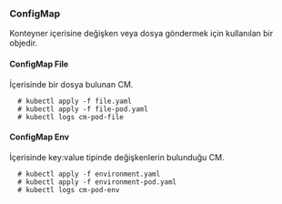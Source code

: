 ### ConfigMap

Konteyner içerisine değişken veya dosya göndermek için kullanılan bir objedir.

#### ConfigMap File

İçerisinde bir dosya bulunan CM.

```
  # kubectl apply -f file.yaml
  # kubectl apply -f file-pod.yaml
  # kubectl logs cm-pod-file
```

#### ConfigMap Env

İçerisinde key:value tipinde değişkenlerin bulunduğu CM.

```
  # kubectl apply -f environment.yaml
  # kubectl apply -f environment-pod.yaml
  # kubectl logs cm-pod-env
```
